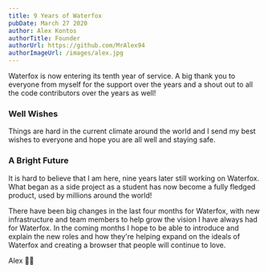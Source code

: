 ```yaml
---
title: 9 Years of Waterfox
pubDate: March 27 2020
author: Alex Kontos
authorTitle: Founder
authorUrl: https://github.com/MrAlex94
authorImageUrl: /images/alex.jpg
---
```


Waterfox is now entering its tenth year of service. A big thank you to everyone from myself for the support over the years and a shout out to all the code contributors over the years as well!

### Well Wishes

Things are hard in the current climate around the world and I send my best wishes to everyone and hope you are all well and staying safe.

### A Bright Future

It is hard to believe that I am here, nine years later still working on Waterfox. What began as a side project as a student has now become a fully fledged product, used by millions around the world!

There have been big changes in the last four months for Waterfox, with new infrastructure and team members to help grow the vision I have always had for Waterfox. In the coming months I hope to be able to introduce and explain the new roles and how they're helping expand on the ideals of Waterfox and creating a browser that people will continue to love.

Alex 👨‍💻
